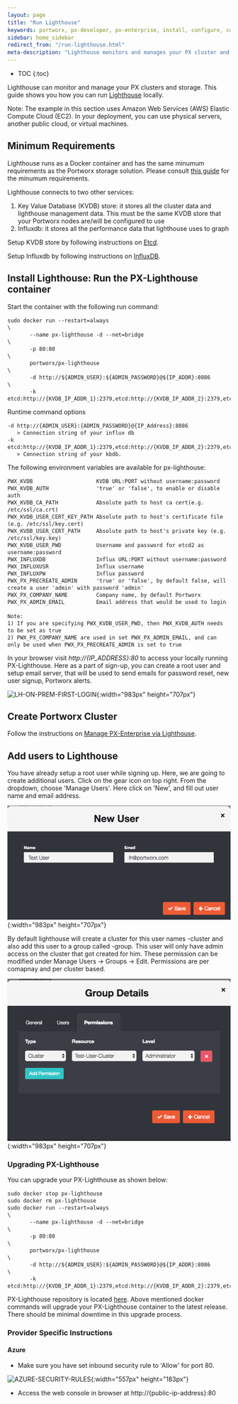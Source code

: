 ```yaml
---
layout: page
title: "Run Lighthouse"
keywords: portworx, px-developer, px-enterprise, install, configure, container, storage, lighthouse
sidebar: home_sidebar
redirect_from: "/run-lighthouse.html"
meta-description: "Lighthouse monitors and manages your PX cluster and storage and can be run on-prem. Find out how today."
---
```


* TOC
{:toc}

Lighthouse can monitor and manage your PX clusters and storage. This guide shows you how you can run [Lighthouse](http://lighthouse-new.portworx.com/login) locally.

Note: The example in this section uses Amazon Web Services (AWS) Elastic Compute Cloud (EC2). In your deployment, you can use physical servers, another public cloud, or virtual machines.

## Minimum Requirements
Lighthouse runs as a Docker container and has the same minumum requirements as the Portworx storage solution. Please consult [this guide](https://docs.portworx.com/#minimum-requirements) for the minumum requirements.

Lighthouse connects to two other services: 
1) Key Value Database (KVDB) store: it stores all the cluster data and lighthouse management data. This must be the same KVDB store that your Portworx nodes are/will be configured to use
2) Influxdb: it stores all the performance data that lighthouse uses to graph

Setup KVDB store by following instructions on [Etcd](https://docs.portworx.com/maintain/etcd.html).

Setup Influxdb by following instructions on [InfluxDB](https://hub.docker.com/r/library/influxdb/).

## Install Lighthouse: Run the PX-Lighthouse container

Start the container with the following run command:

```
sudo docker run --restart=always                                        \
       --name px-lighthouse -d --net=bridge                             \
       -p 80:80                                                         \
       portworx/px-lighthouse                                           \
       -d http://${ADMIN_USER}:${ADMIN_PASSWORD}@${IP_ADDR}:8086        \
       -k etcd:http://{KVDB_IP_ADDR_1}:2379,etcd:http://{KVDB_IP_ADDR_2}:2379,etcd:http://{KVDB_IP_ADDR_3}:2379               
```

Runtime command options

```
-d http://{ADMIN_USER}:{ADMIN_PASSWORD}@{IP_Address}:8086
   > Connection string of your influx db
-k etcd:http://{KVDB_IP_ADDR_1}:2379,etcd:http://{KVDB_IP_ADDR_2}:2379,etcd:http://{KVDB_IP_ADDR_3}:2379
   > Connection string of your kbdb.
```

The following environment variables are available for px-lighthouse:

```
PWX_KVDB                    KVDB URL:PORT without username:password
PWX_KVDB_AUTH               'true' or 'false', to enable or disable auth 
PWX_KVDB_CA_PATH            Absolute path to host ca cert(e.g. /etc/ssl/ca.crt)
PWX_KVDB_USER_CERT_KEY_PATH Absolute path to host's certificate file (e.g. /etc/ssl/key.cert)
PWX_KVDB_USER_CERT_PATH     Absolute path to host's private key (e.g. /etc/ssl/key.key)
PWX_KVDB_USER_PWD           Username and password for etcd2 as username:password
PWX_INFLUXDB                Influx URL:PORT without username:password
PWX_INFLUXUSR               Influx username
PWX_INFLUXPW                Influx password
PWX_PX_PRECREATE_ADMIN      'true' or 'false', by default false, will create a user 'admin' with password 'admin'
PWX_PX_COMPANY_NAME         Company name, by default Portworx
PWX_PX_ADMIN_EMAIL          Email address that would be used to login

Note: 
1) If you are specifying PWX_KVDB_USER_PWD, then PWX_KVDB_AUTH needs to be set as true
2) PWX_PX_COMPANY_NAME are used in set PWX_PX_ADMIN_EMAIL, and can only be used when PWX_PX_PRECREATE_ADMIN is set to true
```

In your browser visit *http://{IP_ADDRESS}:80* to access your locally running PX-Lighthouse. 
Here as a part of sign-up, you can create a root user and setup email server, that will be used to send emails for password reset, new user signup, Portworx alerts. 

![LH-ON-PREM-FIRST-LOGIN](/images/lh-on-prem-first-login-updated_2.png "First Login"){:width="983px" height="707px"}

## Create Portworx Cluster

Follow the instructions on [Manage PX-Enterprise via Lighthouse](https://docs.portworx.com/enterprise/portworx-via-lighthouse.html).

## Add users to Lighthouse

You have already setup a root user while signing up. Here, we are going to create additional users. Click on the gear icon on top right. From the dropdown, choose 'Manage Users'. Here click on 'New', and fill out user name and email address.

![LH-ADD-USER](/images/LH-add-a-new-user.png "Add User"){:width="983px" height="707px"}

By default lighthouse will create a cluster for this user names <user-name>-cluster and also add this user to a group called <user-name>-group. This user will only have admin access on the cluster that got created for him. These permission can be modified under Manage Users -> Groups -> Edit. Permissions are per comapnay and per cluster based.

![LH-USER-GROUPS](/images/LH-group-details.png "User Groups"){:width="983px" height="707px"}

### Upgrading PX-Lighthouse

You can upgrade your PX-Lighthouse as shown below:

```
sudo docker stop px-lighthouse
sudo docker rm px-lighthouse
sudo docker run --restart=always                                        \
       --name px-lighthouse -d --net=bridge                             \
       -p 80:80                                                         \
       portworx/px-lighthouse                                           \
       -d http://${ADMIN_USER}:${ADMIN_PASSWORD}@${IP_ADDR}:8086        \
       -k etcd:http://{KVDB_IP_ADDR_1}:2379,etcd:http://{KVDB_IP_ADDR_2}:2379,etcd:http://{KVDB_IP_ADDR_3}:2379
```

PX-Lighthouse repository is located [here](https://hub.docker.com/r/portworx/px-lighthouse/). Above mentioned docker commands will upgrade your PX-Lighthouse container to the latest release. There should be minimal downtime in this upgrade process. 

### Provider Specific Instructions

#### Azure

* Make sure you have set inbound security rule to 'Allow' for port 80.

![AZURE-SECURITY-RULES](/images/azure-inbound-security-rules.png "Azure Inbound Security Settings"){:width="557px" height="183px"}

* Access the web console in browser at http://{public-ip-address}:80
